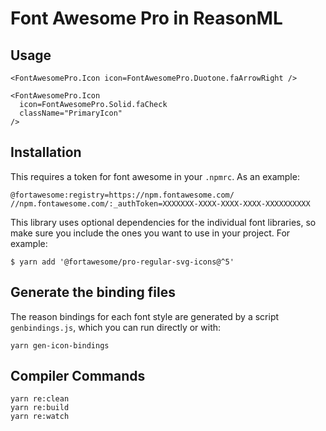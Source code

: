 # Font Awesome Pro in ReasonML

## Usage

```reason
<FontAwesomePro.Icon icon=FontAwesomePro.Duotone.faArrowRight />

<FontAwesomePro.Icon
  icon=FontAwesomePro.Solid.faCheck
  className="PrimaryIcon"
/>
```

## Installation

This requires a token for font awesome in your `.npmrc`. As an example:

```
@fortawesome:registry=https://npm.fontawesome.com/
//npm.fontawesome.com/:_authToken=XXXXXXX-XXXX-XXXX-XXXX-XXXXXXXXXX
```

This library uses optional dependencies for the individual font libraries, so make sure you include the ones you want to use in your project. For example:

```
$ yarn add '@fortawesome/pro-regular-svg-icons@^5'
```

## Generate the binding files

The reason bindings for each font style are generated by a script `genbindings.js`, which you can run directly or with:

```
yarn gen-icon-bindings
```

## Compiler Commands

```
yarn re:clean
yarn re:build
yarn re:watch
```
